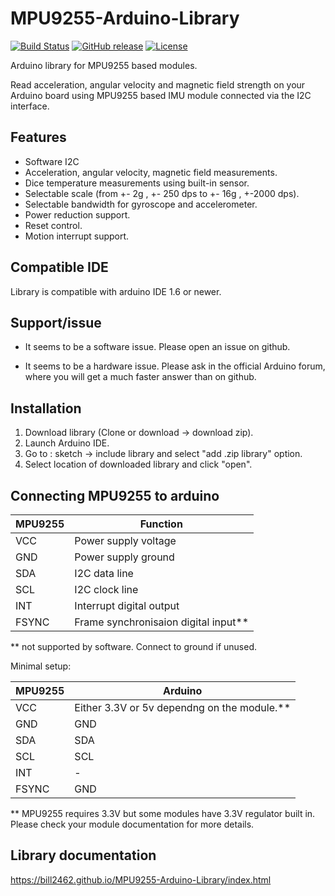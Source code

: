 # MPU9255-Arduino-Library
[![Build Status](https://travis-ci.org/Bill2462/MPU9255-Arduino-Library.svg?branch=master)](https://travis-ci.org/Bill2462/MPU9255-Arduino-Library)
[![GitHub release](https://img.shields.io/github/release/Bill2462/MPU9255-Arduino-Library.svg?maxAge=3600)](https://github.com/Bill2462/MPU9255-Arduino-Library/releases/latest)
[![License](https://img.shields.io/github/license/Bill2462/MPU9255-Arduino-Library.svg?maxAge=3600)](LICENSE)

Arduino library for MPU9255 based modules.


Read acceleration, angular velocity and magnetic field strength on your Arduino board using MPU9255 based IMU module connected via the I2C interface.

## Features
- Software I2C
- Acceleration, angular velocity, magnetic field measurements.
- Dice temperature measurements using built-in sensor.
- Selectable scale (from +- 2g , +- 250 dps to +- 16g , +-2000 dps).
- Selectable bandwidth for gyroscope and accelerometer.
- Power reduction support.
- Reset control.
- Motion interrupt support.

## Compatible IDE
Library is compatible with arduino IDE 1.6 or newer.

## Support/issue
- It seems to be a software issue.
  Please open an issue on github.

- It seems to be a hardware issue.
  Please ask in the official Arduino forum, where you will get a much faster answer than on github.

## Installation
1. Download library (Clone or download -> download zip).
2. Launch Arduino IDE.
3. Go to : sketch -> include library and select "add .zip library" option.
4. Select location of downloaded library and click "open".

## Connecting MPU9255 to arduino

| MPU9255       | Function       |
| ------------- | ------------- |
| VCC  | Power supply voltage  |
| GND  | Power supply ground  |
| SDA  | I2C data  line |
| SCL  | I2C clock  line |
| INT  | Interrupt digital output  |
| FSYNC|   Frame synchronisaion digital input**  |

** not supported by software. Connect to ground if unused. 

Minimal setup:

| MPU9255       | Arduino       |
| ------------- | ------------- |
| VCC  | Either 3.3V or 5v dependng on the module.**  |
| GND  | GND  |
| SDA  | SDA  |
| SCL  | SCL  |
| INT  | -    |
| FSYNC| GND  |

** MPU9255 requires 3.3V but some modules have 3.3V regulator built in. Please check your module documentation for more details.


## Library documentation
https://bill2462.github.io/MPU9255-Arduino-Library/index.html
